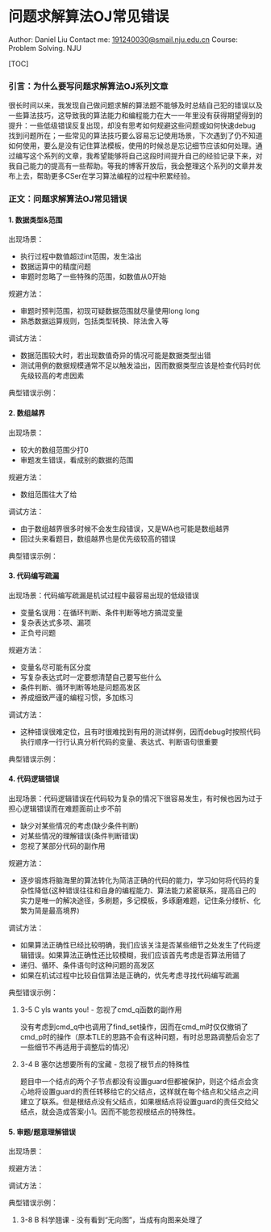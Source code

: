 # 问题求解算法OJ常见错误

Author: Daniel Liu
Contact me: 191240030@smail.nju.edu.cn
Course: Problem Solving. NJU

[TOC]

### 引言：为什么要写问题求解算法OJ系列文章

很长时间以来，我发现自己做问题求解的算法题不能够及时总结自己犯的错误以及一些算法技巧，这导致我的算法能力和编程能力在大一一年里没有获得期望得到的提升：一些低级错误反复出现，却没有思考如何规避这些问题或如何快速debug找到问题所在；一些常见的算法技巧要么容易忘记使用场景，下次遇到了仍不知道如何使用，要么是没有记住算法模板，使用的时候总是忘记细节应该如何处理。通过编写这个系列的文章，我希望能够将自己这段时间提升自己的经验记录下来，对我自己能力的提高有一些帮助。等我的博客开放后，我会整理这个系列的文章并发布上去，帮助更多CSer在学习算法编程的过程中积累经验。

### 正文：问题求解算法OJ常见错误

#### 1. 数据类型&范围

出现场景：

* 执行过程中数值超过int范围，发生溢出
* 数据运算中的精度问题
* 审题时忽略了一些特殊的范围，如数值从0开始

规避方法：

* 审题时预判范围，初现可疑数据范围就尽量使用long long
* 熟悉数据运算规则，包括类型转换、除法舍入等

调试方法：

* 数据范围较大时，若出现数值奇异的情况可能是数据类型出错
* 测试用例的数据规模通常不足以触发溢出，因而数据类型应该是检查代码时优先级较高的考虑因素

典型错误示例：



#### 2. 数组越界

出现场景：

* 较大的数组范围少打0
* 审题发生错误，看成别的数据的范围

规避方法：

* 数组范围往大了给

调试方法：

* 由于数组越界很多时候不会发生段错误，又是WA也可能是数组越界
* 回过头来看题目，数组越界也是优先级较高的错误

典型错误示例：



#### 3. 代码编写疏漏

出现场景：代码编写疏漏是机试过程中最容易出现的低级错误

* 变量名误用：在循环判断、条件判断等地方搞混变量
* 复杂表达式多项、漏项
* 正负号问题

规避方法：

* 变量名尽可能有区分度
* 写复杂表达式时一定要想清楚自己要写些什么
* 条件判断、循环判断等地是问题高发区
* 养成细致严谨的编程习惯，多加练习

调试方法：

* 这种错误很难定位，且有时很难找到有用的测试样例，因而debug时按照代码执行顺序一行行认真分析代码的变量、表达式、判断语句很重要

典型错误示例：



#### 4. 代码逻辑错误

出现场景：代码逻辑错误在代码较为复杂的情况下很容易发生，有时候也因为过于担心逻辑错误而在难题面前止步不前

* 缺少对某些情况的考虑(缺少条件判断)
* 对某些情况的理解错误(条件判断错误)
* 忽视了某部分代码的副作用

规避方法：

* 逐步锻炼将脑海里的算法转化为简洁正确的代码的能力，学习如何将代码的复杂性降低(这种错误往往和自身的编程能力、算法能力紧密联系，提高自己的实力是唯一的解决途径，多刷题，多记模板，多琢磨难题，记住条分缕析、化繁为简是最高境界)

调试方法：

* 如果算法正确性已经比较明确，我们应该关注是否某些细节之处发生了代码逻辑错误。如果算法正确性还比较模糊，我们应该首先考虑是否算法用错了
* 递归、循环、条件语句时这种问题的高发区
* 如果在机试过程中比较自信算法是正确的，优先考虑寻找代码编写疏漏

典型错误示例：

1. 3-5 C yls wants you! - 忽视了cmd_q函数的副作用

   没有考虑到cmd_q中也调用了find_set操作，因而在cmd_m时仅仅撤销了cmd_p时的操作（原本TLE的思路不会有这种问题，有时总思路调整后会忘了一些细节不再适用于调整后的情况）

2. 3-4 B 塞尔达想要所有的宝藏 - 忽视了根节点的特殊性

   题目中一个结点的两个子节点都没有设置guard但都被保护，则这个结点会贪心地将设置guard的责任转移给它的父结点，这样就在每个结点和父结点之间建立了联系。但是根结点没有父结点，如果根结点将设置guard的责任交给父结点，就会造成答案小1。因而不能忽视根结点的特殊性。

#### 5. 审题/题意理解错误

出现场景：

规避方法：

调试方法：

典型错误示例：

1. 3-8 B 科学翘课 - 没有看到“无向图”，当成有向图来处理了